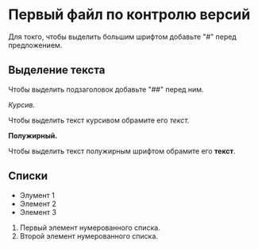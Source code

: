 # Первый файл по контролю версий

Для токго, чтобы выделить большим шрифтом добавьте "#" перед предложением.

## Выделение текста

Чтобы выделить подзаголовок добавьте "##" перед ним.

*Курсив.*

Чтобы выделить текст курсивом обрамите его *текст.*

**Полужирный.**

Чтобы выделить текст полужирным шрифтом обрамите его **текст**.

## Списки

* Элумент 1
* Элемент 2
* Элемент 3

1. Первый элемент нумерованного списка.
2. Второй элемент нумерованного списка.